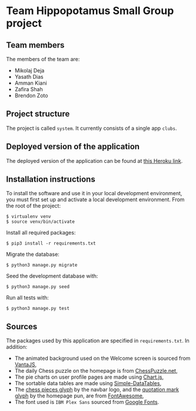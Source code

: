 # Team Hippopotamus Small Group project

## Team members
The members of the team are:
- Mikolaj Deja
- Yasath Dias
- Amman Kiani
- Zafira Shah
- Brendon Zoto

## Project structure
The project is called `system`.  It currently consists of a single app `clubs`.

## Deployed version of the application
The deployed version of the application can be found at [this Heroku link](https://hippochess.herokuapp.com).

## Installation instructions
To install the software and use it in your local development environment, you must first set up and activate a local development environment.  From the root of the project:

```
$ virtualenv venv
$ source venv/bin/activate
```

Install all required packages:

```
$ pip3 install -r requirements.txt
```

Migrate the database:

```
$ python3 manage.py migrate
```

Seed the development database with:

```
$ python3 manage.py seed
```

Run all tests with:
```
$ python3 manage.py test
```

## Sources
The packages used by this application are specified in `requirements.txt`. In addition:
- The animated background used on the Welcome screen is sourced from [VantaJS](https://www.vantajs.com/?effect=net),
- The daily Chess puzzle on the homepage is from [ChessPuzzle.net](https://chesspuzzle.net/Daily),
- The pie charts on user profile pages are made using [Chart.js](https://www.chartjs.org),
- The sortable data tables are made using [Simple-DataTables](https://github.com/fiduswriter/Simple-DataTables),
- The [chess pieces glyph](https://fontawesome.com/v5.15/icons/chess?style=solid) by the navbar logo, and the [quotation mark glyph](https://fontawesome.com/v5.15/icons/quote-left?style=solid) by the homepage pun, are from [FontAwesome](https://fontawesome.com/),
- The font used is `IBM Plex Sans` sourced from [Google Fonts](https://fonts.google.com/specimen/IBM+Plex+Sans).